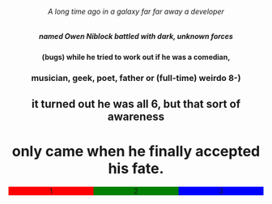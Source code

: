 <div align="center">
  
###### A long time ago in a galaxy far far away a developer

##### named Owen Niblock battled with dark, unknown forces

#### (bugs) while he tried to work out if he was a comedian,

### musician, geek, poet, father or (full-time) weirdo 8-)

## it turned out he was all 6, but that sort of awareness

# only came when he finally accepted his fate. 

</div>

<div align="center">
  <div style="float: left; width: 33.33%; background: red;">1</div>
  <div style="float: left; width: 33.33%; background: green;">2</div>
  <div style="float: right; width: 33.33%; background: blue;">3</div>
</div>
